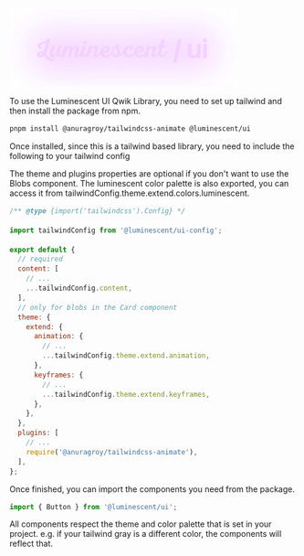 <img src="./branding.png" width="400">

To use the Luminescent UI Qwik Library, you need to set up tailwind and then install the package from npm.

```bash
pnpm install @anuragroy/tailwindcss-animate @luminescent/ui
```

Once installed, since this is a tailwind based library, you need to include the following to your tailwind config

The theme and plugins properties are optional if you don't want to use the Blobs component.
The luminescent color palette is also exported, you can access it from tailwindConfig.theme.extend.colors.luminescent.

```javascript
/** @type {import('tailwindcss').Config} */

import tailwindConfig from '@luminescent/ui-config';

export default {
  // required
  content: [
    // ...
    ...tailwindConfig.content,
  ],
  // only for blobs in the Card component
  theme: {
    extend: {
      animation: {
        // ...
        ...tailwindConfig.theme.extend.animation,
      },
      keyframes: {
        // ...
        ...tailwindConfig.theme.extend.keyframes,
      },
    },
  },
  plugins: [
    // ...
    require('@anuragroy/tailwindcss-animate'),
  ],
};
```

Once finished, you can import the components you need from the package.

```javascript
import { Button } from '@luminescent/ui';
```

All components respect the theme and color palette that is set in your project.
e.g. if your tailwind gray is a different color, the components will reflect that.